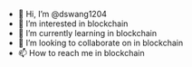 - 👋 Hi, I’m @dswang1204
- 👀 I’m interested in blockchain
- 🌱 I’m currently learning in blockchain
- 💞️ I’m looking to collaborate on in blockchain
- 📫 How to reach me in blockchain

<!---
dswang1204/dswang1204 is a ✨ special ✨ repository because its `README.md` (this file) appears on your GitHub profile.
You can click the Preview link to take a look at your changes.
--->
